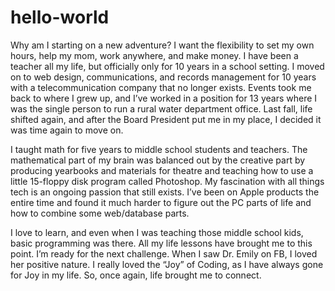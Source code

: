 # hello-world
Why am I starting on a new adventure? I want the flexibility to set my own hours, help my mom, work anywhere, and make money. I have been a teacher all my life, but officially only for 10 years in a school setting. I moved on to web design, communications, and records management for 10 years with a telecommunication company that no longer exists. Events took me back to where I grew up, and I’ve worked in a position for 13 years where I was the single person to run a rural water department office.  Last fall, life shifted again, and after the Board President put me in my place, I decided it was time again to move on.

I taught math for five years to middle school students and teachers.  The mathematical part of my brain was balanced out by the creative part by producing yearbooks and materials for theatre and teaching how to use a little 15-floppy disk program called Photoshop.  My fascination with all things tech is an ongoing passion that still exists. I’ve been on Apple products the entire time and found it much harder to figure out the PC parts of life and how to combine some web/database parts.

I love to learn, and even when I was teaching those middle school kids, basic programming was there. All my life lessons have brought me to this point. I’m ready for the next challenge. When I saw Dr. Emily on FB, I loved her positive nature. I really loved the “Joy” of Coding, as I have always gone for Joy in my life. So, once again, life brought me to connect.
